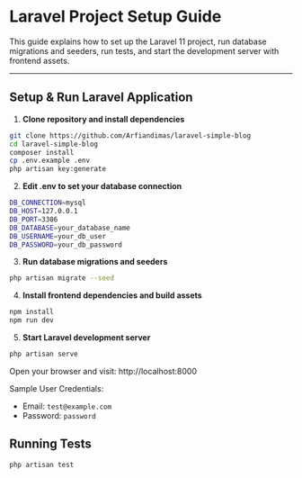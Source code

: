 # Laravel Project Setup Guide

This guide explains how to set up the Laravel 11 project, run database migrations and seeders, run tests, and start the development server with frontend assets.

---

## Setup & Run Laravel Application

1. **Clone repository and install dependencies**

```bash
git clone https://github.com/Arfiandimas/laravel-simple-blog
cd laravel-simple-blog
composer install
cp .env.example .env
php artisan key:generate
```

2. **Edit .env to set your database connection**

```bash
DB_CONNECTION=mysql
DB_HOST=127.0.0.1
DB_PORT=3306
DB_DATABASE=your_database_name
DB_USERNAME=your_db_user
DB_PASSWORD=your_db_password
```

3. **Run database migrations and seeders**

```bash
php artisan migrate --seed
```

4. **Install frontend dependencies and build assets**

```bash
npm install
npm run dev
```

5. **Start Laravel development server**

```bash
php artisan serve
```
Open your browser and visit: http://localhost:8000

Sample User Credentials:

-   Email: `test@example.com`
-   Password: `password`

## Running Tests
```bash
php artisan test
```